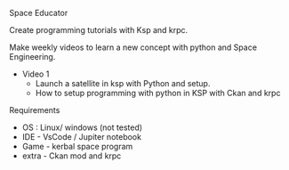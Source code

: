 Space Educator

Create programming tutorials with Ksp and krpc.

Make weekly videos to learn a new concept with python and Space Engineering. 

- Video 1
  - Launch a satellite in ksp with Python and setup.
  - How to setup programming with python in KSP with Ckan and krpc 

Requirements 
- OS : Linux/ windows (not tested)
- IDE - VsCode / Jupiter notebook 
- Game - kerbal space program
- extra - Ckan mod and krpc

